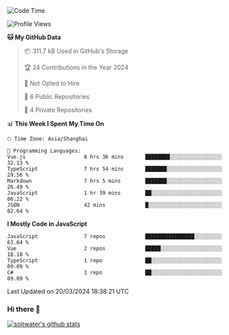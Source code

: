 <!--START_SECTION:waka-->
![Code Time](http://img.shields.io/badge/Code%20Time-3%2C253%20hrs%201%20min-blue)

![Profile Views](http://img.shields.io/badge/Profile%20Views-0-blue)

**🐱 My GitHub Data** 

> 📦 311.7 kB Used in GitHub's Storage 
 > 
> 🏆 24 Contributions in the Year 2024
 > 
> 🚫 Not Opted to Hire
 > 
> 📜 6 Public Repositories 
 > 
> 🔑 4 Private Repositories 
 > 
📊 **This Week I Spent My Time On** 

```text
🕑︎ Time Zone: Asia/Shanghai

💬 Programming Languages: 
Vue.js                   8 hrs 36 mins       ████████░░░░░░░░░░░░░░░░░   32.13 % 
TypeScript               7 hrs 54 mins       ███████░░░░░░░░░░░░░░░░░░   29.56 % 
Markdown                 7 hrs 5 mins        ███████░░░░░░░░░░░░░░░░░░   26.49 % 
JavaScript               1 hr 39 mins        ██░░░░░░░░░░░░░░░░░░░░░░░   06.22 % 
JSON                     42 mins             █░░░░░░░░░░░░░░░░░░░░░░░░   02.64 % 
```

**I Mostly Code in JavaScript** 

```text
JavaScript               7 repos             ████████████████░░░░░░░░░   63.64 % 
Vue                      2 repos             █████░░░░░░░░░░░░░░░░░░░░   18.18 % 
TypeScript               1 repo              ██░░░░░░░░░░░░░░░░░░░░░░░   09.09 % 
C#                       1 repo              ██░░░░░░░░░░░░░░░░░░░░░░░   09.09 % 
```




 Last Updated on 20/03/2024 18:38:21 UTC
<!--END_SECTION:waka-->

### Hi there 👋
[![soitwater's github stats](https://github-readme-stats.vercel.app/api?username=soitwater)](https://github.com/soitwater/github-readme-stats)
